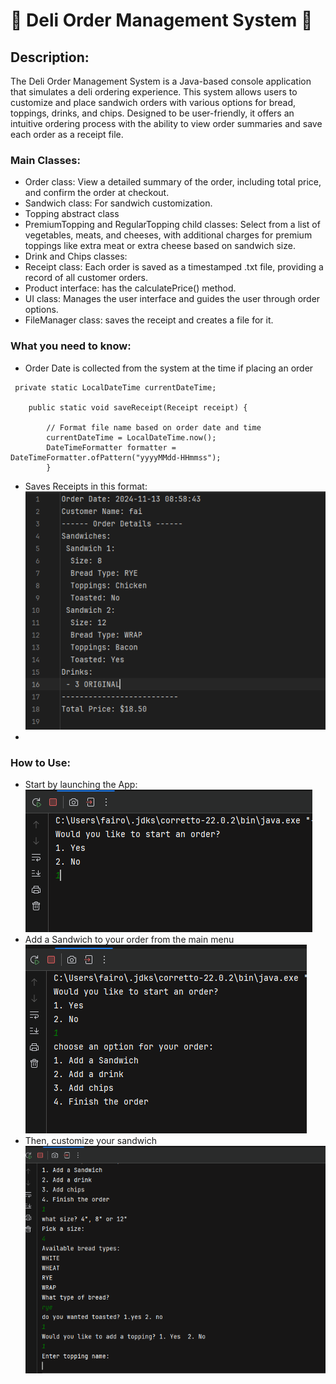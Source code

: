 # 🥪 Deli Order Management System 🥤

## Description: 

The Deli Order Management System is a Java-based console application that simulates a deli ordering experience. This system allows users to customize and place sandwich orders with various options for bread, toppings, drinks, and chips. Designed to be user-friendly, it offers an intuitive ordering process with the ability to view order summaries and save each order as a receipt file.

### Main Classes:

- Order class: View a detailed summary of the order, including total price, and confirm the order at checkout.
- Sandwich class: For sandwich customization.
- Topping abstract class
- PremiumTopping and RegularTopping child classes:  Select from a list of vegetables, meats, and cheeses, with additional charges for premium toppings like extra meat or extra cheese based on sandwich size.
- Drink and Chips classes: 
- Receipt class: Each order is saved as a timestamped .txt file, providing a record of all customer orders.
- Product interface: has the calculatePrice() method. 
- UI class: Manages the user interface and guides the user through order options.
- FileManager class: saves the receipt and creates a file for it.

### What you need to know: 

- Order Date is collected from the system at the time if placing an order 
``` 
 private static LocalDateTime currentDateTime;

    public static void saveReceipt(Receipt receipt) {

        // Format file name based on order date and time
        currentDateTime = LocalDateTime.now();
        DateTimeFormatter formatter = DateTimeFormatter.ofPattern("yyyyMMdd-HHmmss");
        }
```
- Saves Receipts in this format:
  ![Multiple Sandwich Receipt Format](CodeSS/MultipleSandwichReceipt.png)
- 
### How to Use:
- Start by launching the App:
  ![App Launch](CodeSS/AppLaunch.png)
- Add a Sandwich to your order from the main menu
  ![App Launch](CodeSS/MainMenu.png)
- Then, customize your sandwich 
  ![Sandwich customization](CodeSS/SandwichDetails.png)
